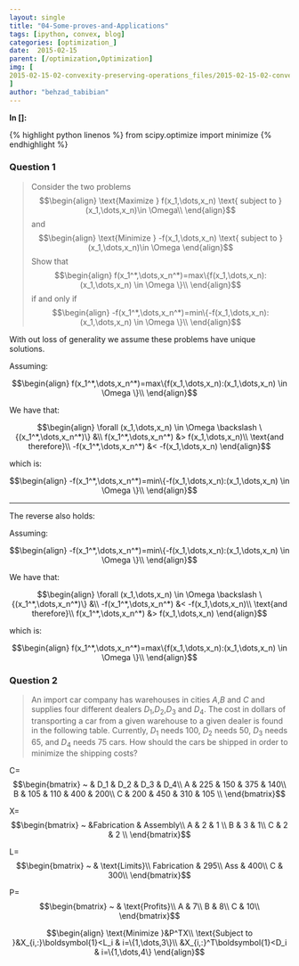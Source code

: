 ```yaml
---
layout: single
title: "04-Some-proves-and-Applications"
tags: [ipython, convex, blog]
categories: [optimization_]
date:  2015-02-15
parent: [/optimization,Optimization]
img: [
2015-02-15-02-convexity-preserving-operations_files/2015-02-15-02-convexity-preserving-operations_1_0.png
]
author: "behzad_tabibian"
---
```

**In []:**

{% highlight python linenos  %}
from scipy.optimize import minimize
{% endhighlight %}

### Question 1

> Consider the two problems
> $$\begin{align}
\text{Maximize } f(x_1,\dots,x_n) \text{ subject to } (x_1,\dots,x_n)\in
\Omega\\
\end{align}$$
> and
> $$\begin{align}
\text{Minimize } -f(x_1,\dots,x_n) \text{ subject to } (x_1,\dots,x_n)\in \Omega
\end{align}$$
> Show that
> $$\begin{align}
f(x_1^*,\dots,x_n^*)=max\{f(x_1,\dots,x_n):(x_1,\dots,x_n) \in \Omega \}\\
\end{align}$$
> if and only if
> $$\begin{align}
-f(x_1^*,\dots,x_n^*)=min\{-f(x_1,\dots,x_n):(x_1,\dots,x_n) \in \Omega \}\\
\end{align}$$

<!--break-->

With out loss of generality we assume these problems have unique solutions.

Assuming:

$$\begin{align}
f(x_1^*,\dots,x_n^*)=max\{f(x_1,\dots,x_n):(x_1,\dots,x_n) \in \Omega \}\\
\end{align}$$

We have that:

$$\begin{align}
\forall (x_1,\dots,x_n) \in \Omega \backslash \{(x_1^*,\dots,x_n^*)\} &\\
f(x_1^*,\dots,x_n^*) &> f(x_1,\dots,x_n)\\
\text{and therefore}\\
-f(x_1^*,\dots,x_n^*) &< -f(x_1,\dots,x_n)
\end{align}$$

which is:

$$\begin{align}
-f(x_1^*,\dots,x_n^*)=min\{-f(x_1,\dots,x_n):(x_1,\dots,x_n) \in \Omega \}\\
\end{align}$$

----

The reverse also holds:

Assuming:

$$\begin{align}
-f(x_1^*,\dots,x_n^*)=min\{-f(x_1,\dots,x_n):(x_1,\dots,x_n) \in \Omega \}\\
\end{align}$$

We have that:

$$\begin{align}
\forall (x_1,\dots,x_n) \in \Omega \backslash \{(x_1^*,\dots,x_n^*)\} &\\
-f(x_1^*,\dots,x_n^*) &< -f(x_1,\dots,x_n)\\
\text{and therefore}\\
f(x_1^*,\dots,x_n^*) &> f(x_1,\dots,x_n)
\end{align}$$

which is:

$$\begin{align}
f(x_1^*,\dots,x_n^*)=max\{f(x_1,\dots,x_n):(x_1,\dots,x_n) \in \Omega \}\\
\end{align}$$

### Question 2

> An import car company has warehouses in cities $A$,$B$ and $C$ and supplies
four different dealers $D_1$,$D_2$,$D_3$ and $D_4$. The cost in dollars of
transporting a car from a given warehouse to a given dealer is found in the
following table.
> Currently, $D_1$ needs $100$, $D_2$ needs $50$, $D_3$ needs $65$, and $D_4$
needs $75$ cars. How should the cars be shipped in order to minimize the
shipping costs?


C=$$\begin{bmatrix} ~ & D_1 & D_2 & D_3 & D_4\\
 A & 225 & 150 & 375 & 140\\
 B & 105 & 110 & 400 & 200\\
 C & 200 & 450 & 310 & 105 \\
 \end{bmatrix}$$

X=$$\begin{bmatrix} ~ &Fabrication & Assembly\\
 A & 2 & 1 \\
 B & 3 & 1\\
 C & 2 & 2 \\
 \end{bmatrix}$$

L=$$\begin{bmatrix} ~ & \text{Limits}\\
 Fabrication &  295\\
 Ass &  400\\
 C &  300\\
 \end{bmatrix}$$

P=$$\begin{bmatrix} ~ & \text{Profits}\\
 A & 7\\
 B & 8\\
 C & 10\\
 \end{bmatrix}$$

$$\begin{align}
\text{Minimize }&P^TX\\
\text{Subject to }&X_{i,:}\boldsymbol{1}<L_i & i=\{1,\dots,3\}\\
&X_{i,:}^T\boldsymbol{1}<D_i & i=\{1,\dots,4\}
\end{align}$$
